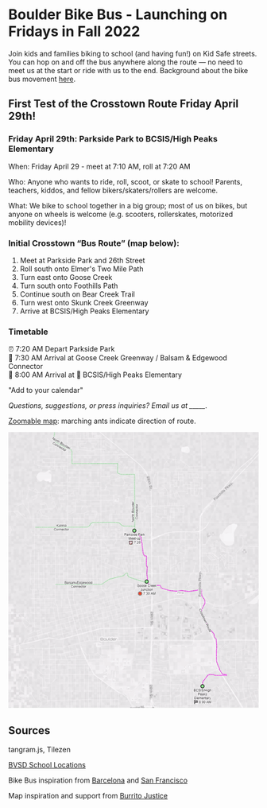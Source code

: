 # Boulder Bike Bus - Launching on Fridays in Fall 2022

Join kids and families biking to school (and having fun!) on Kid Safe streets. You can hop on and off the bus anywhere along the route — no need to meet us at the start or ride with us to the end. Background about the bike bus movement [here](https://www.bloomberg.com/news/features/2022-02-10/kids-board-bike-trains-from-barcelona-to-san-francisco).

## First Test of the Crosstown Route Friday April 29th!

### Friday April 29th: Parkside Park to BCSIS/High Peaks Elementary

When: Friday April 29 - meet at 7:10 AM, roll at 7:20 AM

Who: Anyone who wants to ride, roll, scoot, or skate to school! Parents, teachers, kiddos, and fellow bikers/skaters/rollers are welcome.

What: We bike to school together in a big group; most of us on bikes, but anyone on wheels is welcome (e.g. scooters, rollerskates, motorized mobility devices)!


### Initial Crosstown “Bus Route” (map below):

1. Meet at Parkside Park and 26th Street
3. Roll south onto Elmer's Two Mile Path
4. Turn east onto Goose Creek
5. Turn south onto Foothills Path
6. Continue south on Bear Creek Trail
7. Turn west onto Skunk Creek Greenway
8. Arrive at BCSIS/High Peaks Elementary

### Timetable 

⏰ 7:20 AM Depart Parkside Park   
🛑 7:30 AM Arrival at Goose Creek Greenway / Balsam & Edgewood Connector  
🏁 8:00 AM Arrival at 🏫 BCSIS/High Peaks Elementary  


"Add to your calendar"

*Questions, suggestions, or press inquiries? Email us at _____.*

[Zoomable map](https://sheeter.github.io/boulder_bike_bus/map#14/40.0332/-105.2629): marching ants indicate direction of route.

[![screenshot](https://raw.githubusercontent.com/sheeter/boulder_bike_bus/main/images/2022%200427.gif)](map#14/40.0332/-105.2629)

## Sources

tangram.js, Tilezen

[BVSD School Locations](https://bvsdschools.maps.arcgis.com/apps/webappviewer/index.html?id=9217a1d6a88a4b769c38495617983d9f)

Bike Bus inspiration from [Barcelona](https://twitter.com/bicibuseixample) and [San Francisco](https://kidsafesf.com/bike-bus)

Map inspiration and support from [Burrito Justice](https://twitter.com/burritojustice)
